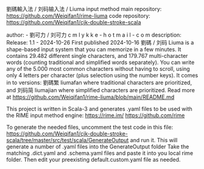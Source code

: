 
劉碼輸入法 / 刘码输入法 / Liuma input method
main repository: https://github.com/Weiqifan1/rime-liuma
code repository: https://github.com/Weiqifan1/cjk-double-stroke-scala

author: - 劉可力 / 刘可力 c m l y k k e - h o t m a i l - c o m
description:
Release: 1.1 - 2024-10-26
First published 2024-10-16
劉碼 / 刘码 Liuma is a shape-based input system that you can memorize in a few minutes.
It contains 29.482 different single characters, and 179.767 multi-character words
(counting traditional and simplified words separately).
You can write any of the 5.000 most common characters without having to scroll,
using only 4 letters per character (plus selection using the number keys).
It comes in to versions:
劉碼繁 liumafan where traditional characters are prioritized, and
刘码简 liumajian where simplified characters are prioritized.
Read more at https://github.com/Weiqifan1/rime-liuma/blob/main/README.md

This project is written in Scala-3 and generates .yaml files to be used with the 
RIME input method engine: 
https://rime.im/
https://github.com/rime

To generate the needed files, uncomment the 
test code in this file:
https://github.com/Weiqifan1/cjk-double-stroke-scala/tree/master/src/test/scala/GenerateOutput
and run it. 
This will generate a number of .yaml files into the GenerateOutput folder
Take the matching .dict.yaml and .schema.yaml files and paste it 
into you local rime folder. Then edit your preexisting default.custom.yaml
file as needed.

